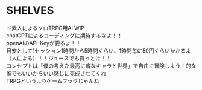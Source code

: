 # SHELVES
ド素人によるソロTRPG用AI WIP  
chatGPTによるコーディングに期待するなよ！！  
openAIのAPI-Keyが要るよ！！  
目安として1セッション1時間から5時間くらい、1時間毎に50円くらいかかるよ（人による）！！ジュースでも買っとけ！！  
コンセプトは「僕の考えた最高に癖なキャラと世界」で自由に冒険しよう！的な  
誰でもいいからいい感じに完成させてくれ  
TRPGというよりゲームブックじゃんね